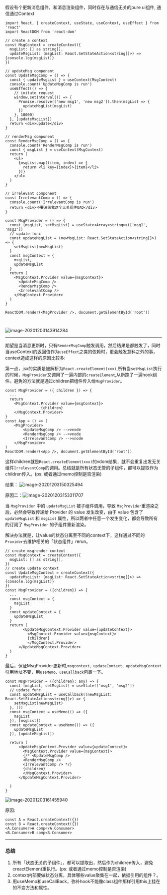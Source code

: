 假设有个更新消息组件，和消息渲染组件，同时存在与通信无关的pure ui组件, 通信通过Context

```tsx
import React, { createContext, useState, useContext, useEffect } from 'react'
import ReactDOM from 'react-dom'

// create a context
const MsgContext = createContext({
  msgList: [] as string[],
  updateMsgList: (msgList: React.SetStateAction<string[]>) => {console.log(msgList)}
})

// updateMsg component
const UpdateMsgComp = () => {
  const { updateMsgList } = useContext(MsgContext)
  console.count('UpdateMsgComp is run')
  useEffect(() => {
    // imitate request
    window.setInterval(() => {
      Promise.resolve(['new msg1', 'new msg2']).then(msgList => {
        updateMsgList(msgList)
      })
    }, 10000)
  }, [updateMsgList])
  return <div>update</div>
}

// renderMsg component
const RenderMsgComp = () => {
  console.count('RenderMsgComp is run')
  const { msgList } = useContext(MsgContext)
  return (
    <ul>
      {msgList.map((item, index) => {
        return <li key={index}>{item}</li>
      })}
    </ul>
  )
}

// irrelevant component
const IrrelevantComp = () => {
  console.count('IrrelevantComp is run')
  return <div>不要渲染我这个无关组件QAQ</div>
}

const MsgProvider = () => {
  const [msgList, setMsgList] = useState<Array<string>>(['msg1', 'msg2'])
  // update func
  const updateMsgList = (newMsgList: React.SetStateAction<string[]>) => {
    setMsgList(newMsgList)
  }
  const msgContext = {
    msgList,
    updateMsgList
  }
  return (
    <MsgContext.Provider value={msgContext}>
      <UpdateMsgComp />
      <RenderMsgComp />
      <IrrelevantComp />
    </MsgContext.Provider>
  )
}

ReactDOM.render(<MsgProvider />, document.getElementById('root'))



```

![image-20201203143914284](https://raw.githubusercontent.com/waiwai948/myTypora/main/img/image-20201203143914284.png)

---



期望是当消息更新时，只有`RenderMsgComp`触发调用，然后结果是都触发了，同时当useContext的返回值作为`useEffect`之类的依赖时，更会触发意料之外的事，context造成这样的原因比较多:

第一点，jsx的实质是被解析为`React.createElement(xxx)`,所有当`setMsgList`执行的时候，`MsgProvider`又调用了一遍内部的`createElement`,从新跑了一遍hook组件。避免的方法就是通过children把组件传入给``MsgProvider``。

```tsx
const MsgProvider = ({ children }) => {
  ...
  return     
    <MsgContext.Provider value={msgContext}>
				{children}
    </MsgContext.Provider>
}
const App = () => (
    <MsgProvider>
        <UpdateMsgComp /> -->vnode
        <RenderMsgComp /> -->vnode
        <IrrelevantComp /> -->vnode
    </MsgProvider>
)
ReactDOM.render(<App />, document.getElementById('root'))
```

这样children就是`React.createElement(xxx)`的vdom结果，就不会重复出发无关组件`IrrelevantComp`的调用。总结就是所有状态无管的子组件，都可以提取作为children传入。(ps: 或者通过memo控制是否渲染)

结果： ![image-20201203150325494](https://raw.githubusercontent.com/waiwai948/myTypora/main/img/image-20201203150325494.png)



原因二：![image-20201203153311707](https://raw.githubusercontent.com/waiwai948/myTypora/main/img/image-20201203153311707.png)

当 `MsgProvider` 中的 `updateMsgList` 被子组件调用，导致 `MsgProvider`重渲染之后，必然会导致传递给 Provider 的 value 发生改变，由于 value 包含了 `updateMsgList` 和 `msgList` 属性，所以两者中任意一个发生变化，都会导致所有的订阅了 `MsgProvider` 的子组件重新渲染。

解决办法就是，让value的状态分离至不同的context下，这样通过不同的`Provider`去维护相关的「状态组件」rerun。

```tsx
// create msgrender context
const MsgContext = createContext({
  msgList: [] as string[],
})
// create update context
const UpdateMsgContext = createContext({
  updateMsgList: (msgList: React.SetStateAction<string[]>) => {console.log(msgList)}
})
const MsgProvider = ({children}) => {
  ...
  const msgContext = {
    msgList
  }
  const updateContext = {
    updateMsgList
  }
  return (
        <UpdateMsgContext.Provider value={updateContext}>
          <MsgContext.Provider value={msgContext}>
          {children}
          </MsgContext.Provider>
      </UpdateMsgContext.Provider>
  )
}
```

最后，保证MsgProvider更新时,`msgcontext、updateContext、updateMsgContext`引用地址不变，用`useMemo、useCallback`包裹一下。

```tsx
const MsgProvider = ({children}: any) => {
  const [msgList, setMsgList] = useState(['msg1', 'msg2'])
  // update func
  const updateMsgList = useCallback((newMsgList: React.SetStateAction<string[]>) => {
    setMsgList(newMsgList)
  }, [])
  const msgContext = useMemo(() => ({
    msgList
  }), [msgList])
  const updateContext = useMemo(() => ({
    updateMsgList
  }), [updateMsgList])

  return (
      <UpdateMsgContext.Provider value={updateContext}>
        <MsgContext.Provider value={msgContext}>
        {/* <UpdateMsgComp />
        <RenderMsgComp />
        <IrrelevantComp /> */}
        {children}
        </MsgContext.Provider>
      </UpdateMsgContext.Provider>

  )
}
```

![image-20201203161455940](https://raw.githubusercontent.com/waiwai948/myTypora/main/img/image-20201203161455940.png)

原因:

```
const A = React.createContext({})
const B = React.createContext({})
<A.Consumer>A comp</A.Consumer>
<B.Consumer>B comp<B.Consumer>

```



---

### 总结

1. 所有「状态无关的子组件」，都可以提取出，然后作为children传入，避免creactElement重执行。(ps: 或者通过memo控制是否渲染)
2. context内部要做状态分离，具体哪些value聚集在一起，依据引用的组件？。
3. 用useMemo和useCallBack，弥补hook不能像class组件那样引用this上挂在的不变方法和属性。

